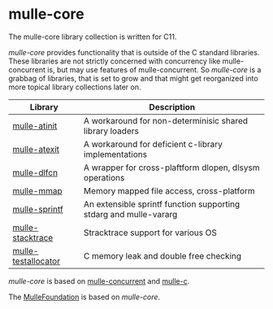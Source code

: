 # mulle-core

The mulle-core library collection is written for C11.

*mulle-core* provides functionality that is outside of the C standard libraries.
These libraries are not strictly concerned with concurrency like mulle-concurrent is,
but may use features of mulle-concurrent. So *mulle-core* is a grabbag of libraries, that
is set to grow and that might get reorganized into more topical library 
collections later on.

Library                                                             | Description
--------------------------------------------------------------------|----------------------
[mulle-atinit](//github.com/mulle-core/mulle-atinit)                | A workaround for non-determinisic shared library loaders
[mulle-atexit](//github.com/mulle-core/mulle-atexit)                | A workaround for deficient c-library implementations
[mulle-dlfcn](//github.com/mulle-core/mulle-dlfcn)                  | A wrapper for cross-plaftform dlopen, dlsysm operations
[mulle-mmap](//github.com/mulle-core/mulle-mmap)                    | Memory mapped file access, cross-platform 
[mulle-sprintf](//github.com/mulle-core/mulle-sprintf)              | An extensible sprintf function supporting stdarg and mulle-vararg
[mulle-stacktrace](//github.com/mulle-core/mulle-stacktrace)        | Stracktrace support for various OS 
[mulle-testallocator](//github.com/mulle-core/mulle-testallocator)  | C memory leak and double free checking


*mulle-core* is based on [mulle-concurrent](//github.com/mulle-concurrent) and 
[mulle-c](//github.com/mulle-c). 

The [MulleFoundation](https://MulleFoundation.github.io) is based on *mulle-core*.

